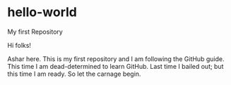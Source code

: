 # hello-world
My first Repository

Hi folks!

Ashar here. This is my first repository and I am following the GitHub guide. This time I am dead-determined to learn GitHub. Last time I bailed out; but this time I am ready. So let the carnage begin.
